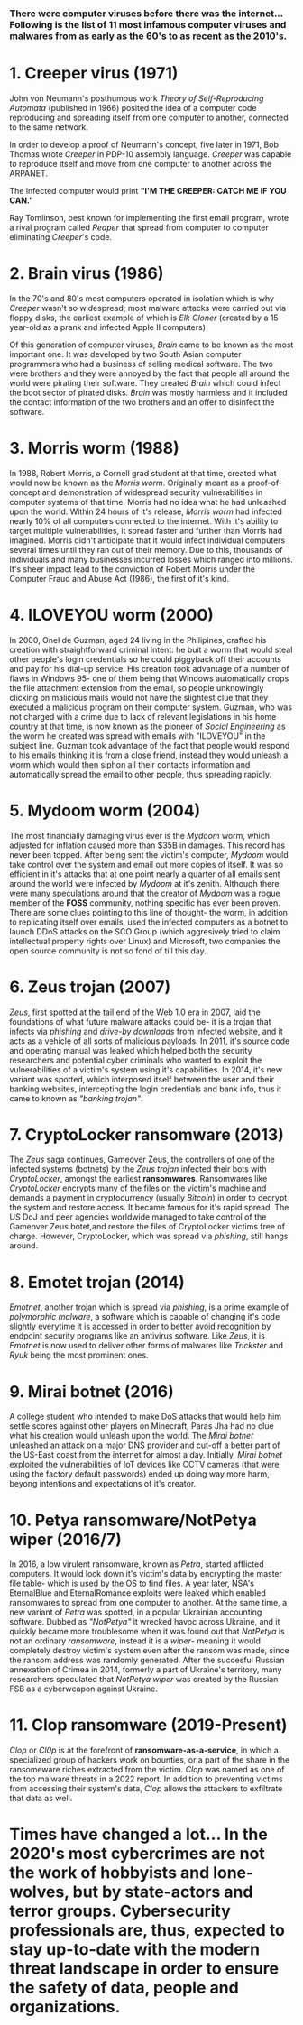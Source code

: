 ### There were computer viruses before there was the internet... Following is the list of 11 most infamous computer viruses and malwares from as early as the 60's to as recent as the 2010's.

# 1. Creeper virus (1971)
John von Neumann's posthumous work *Theory of Self-Reproducing Automata* (published in 1966) posited the idea of a computer code reproducing and spreading itself from one computer to another, connected to the same network.

In order to develop a proof of Neumann's concept, five later in 1971, Bob Thomas wrote *Creeper* in PDP-10 assembly language. *Creeper* was capable to reproduce itself and move from one computer to another across the ARPANET.

The infected computer would print **"I'M THE CREEPER: CATCH ME IF YOU CAN."**

Ray Tomlinson, best known for implementing the first email program, wrote a rival program called *Reaper* that spread from computer to computer eliminating *Creeper*'s code.

# 2. Brain virus (1986)
In the 70's and 80's most computers operated in isolation which is why *Creeper* wasn't so widespread; most malware attacks were carried out via floppy disks, the earliest example of which is *Elk Cloner* (created by a 15 year-old as a prank and infected Apple II computers)

Of this generation of computer viruses, *Brain* came to be known as the most important one. It was developed by two South Asian computer programmers who had a business of selling medical software. The two were brothers and they were annoyed by the fact that people all around the world were pirating their software. They created *Brain* which could infect the boot sector of pirated disks. *Brain* was mostly harmless and it included the contact information of the two brothers and an offer to disinfect the software.

# 3. Morris worm (1988)
In 1988, Robert Morris, a Cornell grad student at that time, created what would now be known as the *Morris worm*. Originally meant as a proof-of-concept and demonstration of widespread security vulnerabilities in computer systems of that time. Morris had no idea what he had unleashed upon the world. Within 24 hours of it's release, *Morris worm* had infected nearly 10% of all computers connected to the internet. With it's ability to target multiple vulnerabilities, it spread faster and further than Morris had imagined. Morris didn't anticipate that it would infect individual computers several times until they ran out of their memory. Due to this, thousands of individuals and many businesses incurred losses which ranged into millions. It's sheer impact lead to the conviction of Robert Morris under the Computer Fraud and Abuse Act (1986), the first of it's kind.

# 4. ILOVEYOU worm (2000)
In 2000, Onel de Guzman, aged 24 living in the Philipines, crafted his creation with straightforward criminal intent: he buit a worm that would steal other people's login credentials so he could piggyback off their accounts and pay for his dial-up service. His creation took advantage of a number of flaws in Windows 95- one of them being that Windows automatically drops the file attachment extension from the email, so people unknowingly clicking on malicious mails would not have the slightest clue that they executed a malicious program on their computer system. Guzman, who was not charged with a crime due to lack of relevant legislations in his home country at that time, is now known as the pioneer of *Social Engineering* as the worm he created was spread with emails with "ILOVEYOU" in the subject line. Guzman took advantage of the fact that people would respond to his emails thinking it is from a close friend, instead they would unleash a worm which would then siphon all their contacts information and automatically spread the email to other people, thus spreading rapidly.

# 5. Mydoom worm (2004)
The most financially damaging virus ever is the *Mydoom* worm, which adjusted for inflation caused more than $35B in damages. This record has never been topped. After being sent the victim's computer, *Mydoom* would take control over the system and email out more copies of itself. It was so efficient in it's attacks that at one point nearly a quarter of all emails sent around the world were infected by *Mydoom* at it's zenith. Although there were many speculations around that the creator of *Mydoom* was a rogue member of the **FOSS** community, nothing specific has ever been proven. There are some clues pointing to this line of thought- the worm, in addition to replicating itself over emails, used the infected computers as a botnet to launch DDoS attacks on the SCO Group (which aggresively tried to claim intellectual property rights over Linux) and Microsoft, two companies the open source community is not so fond of till this day.

# 6. Zeus trojan (2007)
*Zeus*, first spotted at the tail end of the Web 1.0 era in 2007, laid the foundations of what future malware attacks could be- it is a trojan that infects via *phishing* and *drive-by downloads* from infected website, and it acts as a vehicle of all sorts of malicious payloads. In 2011, it's source code and operating manual was leaked which helped both the security researchers and potential cyber criminals who wanted to exploit the vulnerabilities of a victim's system using it's capabilities. In 2014, it's new variant was spotted, which interposed itself between the user and their banking websites, intercepting the login credentials and bank info, thus it came to known as *"banking trojan"*.

# 7. CryptoLocker ransomware (2013)
The *Zeus* saga continues, Gameover Zeus, the controllers of one of the infected systems (botnets) by the *Zeus trojan* infected their bots with *CryptoLocker*, amongst the earliest **ransomwares**. Ransomwares like *CryptoLocker* encrypts many of the files on the victim's machine and demands a payment in cryptocurrency (usually *Bitcoin*) in order to decrypt the system and restore access. It became famous for it's rapid spread. The US DoJ and peer agencies worldwide managed to take control of the Gameover Zeus botet,and restore the files of CryptoLocker victims free of charge. However, CryptoLocker, which was spread via *phishing*, still hangs around.

# 8. Emotet trojan (2014)
*Emotnet*, another trojan which is spread via *phishing*, is a prime example of *polymorphic malware*, a software which is capable of changing it's code slightly everytime it is accessed in order to better avoid recognition by endpoint security programs like an antivirus software. Like *Zeus*, it is *Emotnet* is now used to deliver other forms of malwares like *Trickster* and *Ryuk* being the most prominent ones.

# 9. Mirai botnet (2016)
A college student who intended to make DoS attacks that would help him settle scores against other players on Minecraft, Paras Jha had no clue what his creation would unleash upon the world. The *Mirai botnet* unleashed an attack on a major DNS provider and cut-off a better part of the US-East coast from the internet for almost a day. Initially, *Mirai botnet* exploited the vulnerabilities of IoT devices like CCTV cameras (that were using the factory default passwords) ended up doing way more harm, beyong intentions and expectations of it's creator.

# 10. Petya ransomware/NotPetya wiper (2016/7)
In 2016, a low virulent ransomware, known as *Petra*, started afflicted computers. It would lock down it's victim's data by encrypting the master file table- which is used by the OS to find files. A year later, NSA's EternalBlue and EternalRomance exploits were leaked which enabled ransomwares to spread from one computer to another. At the same time, a new variant of *Petra* was spotted, in a popular Ukrainian accounting software. Dubbed as *"NotPetya"* it wrecked havoc across Ukraine, and it quickly became more troublesome when it was found out that *NotPetya* is not an ordinary *ransomware*, instead it is a *wiper*- meaning it would completely destroy victim's system even after the ransom was made, since the ransom address was randomly generated. After the succesful Russian annexation of Crimea in 2014, formerly a part of Ukraine's territory, many researchers speculated that *NotPetya wiper* was created by the Russian FSB as a cyberweapon against Ukraine.

# 11. Clop ransomware (2019-Present)
*Clop* or *Cl0p* is at the forefront of **ransomware-as-a-service**, in which a specialized group of hackers work on bounties, or a part of the share in the ransomeware riches extracted from the victim. *Clop* was named as one of the top malware threats in a 2022 report. In addition to preventing victims from accessing their system's data, *Clop* allows the attackers to exfiltrate that data as well.

# Times have changed a lot... In the 2020's most cybercrimes are not the work of hobbyists and lone-wolves, but by state-actors and terror groups. Cybersecurity professionals are, thus, expected to stay up-to-date with the modern threat landscape in order to ensure the safety of data, people and organizations.